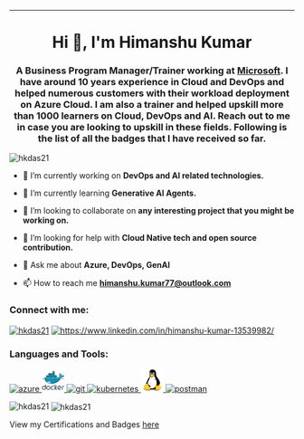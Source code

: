 -----------------------------------------------------------------------------------------------------


<h1 align="center">Hi 👋, I'm Himanshu Kumar</h1>
<h3 align="center">A Business Program Manager/Trainer working at <a href="https://www.microsoft.com/en-in/">Microsoft</a>. I have around 10 years experience in Cloud and DevOps and helped numerous customers with their workload deployment on Azure Cloud. I am also a trainer and helped upskill more than 1000 learners on Cloud, DevOps and AI. Reach out to me in case you are looking to upskill in these fields. Following is the list of all the badges that I have received so far.</h3>

<p align="left"> <img src="https://komarev.com/ghpvc/?username=hkdas21&label=Profile%20views&color=0e75b6&style=flat" alt="hkdas21" /> </p>

- 🔭 I’m currently working on **DevOps and AI related technologies.**

- 🌱 I’m currently learning **Generative AI Agents.**

- 👯 I’m looking to collaborate on **any interesting project that you might be working on.**

- 🤝 I’m looking for help with **Cloud Native tech and open source contribution.**

- 💬 Ask me about **Azure, DevOps, GenAI**

- 📫 How to reach me **himanshu.kumar77@outlook.com**

<h3 align="left">Connect with me:</h3>
<p align="left">
<a href="https://twitter.com/hkdas21" target="blank"><img align="center" src="https://raw.githubusercontent.com/rahuldkjain/github-profile-readme-generator/master/src/images/icons/Social/twitter.svg" alt="hkdas21" height="30" width="40" /></a>
<a href="https://linkedin.com/in/https://www.linkedin.com/in/himanshu-kumar-13539982/" target="blank"><img align="center" src="https://raw.githubusercontent.com/rahuldkjain/github-profile-readme-generator/master/src/images/icons/Social/linked-in-alt.svg" alt="https://www.linkedin.com/in/himanshu-kumar-13539982/" height="30" width="40" /></a>
</p>

<h3 align="left">Languages and Tools:</h3>
<p align="left"> <a href="https://azure.microsoft.com/en-in/" target="_blank" rel="noreferrer"> <img src="https://www.vectorlogo.zone/logos/microsoft_azure/microsoft_azure-icon.svg" alt="azure" width="40" height="40"/> </a> <a href="https://www.docker.com/" target="_blank" rel="noreferrer"> <img src="https://raw.githubusercontent.com/devicons/devicon/master/icons/docker/docker-original-wordmark.svg" alt="docker" width="40" height="40"/> </a> <a href="https://git-scm.com/" target="_blank" rel="noreferrer"> <img src="https://www.vectorlogo.zone/logos/git-scm/git-scm-icon.svg" alt="git" width="40" height="40"/> </a> <a href="https://kubernetes.io" target="_blank" rel="noreferrer"> <img src="https://www.vectorlogo.zone/logos/kubernetes/kubernetes-icon.svg" alt="kubernetes" width="40" height="40"/> </a> <a href="https://www.linux.org/" target="_blank" rel="noreferrer"> <img src="https://raw.githubusercontent.com/devicons/devicon/master/icons/linux/linux-original.svg" alt="linux" width="40" height="40"/> </a> <a href="https://postman.com" target="_blank" rel="noreferrer"> <img src="https://www.vectorlogo.zone/logos/getpostman/getpostman-icon.svg" alt="postman" width="40" height="40"/> </a> </p>

<p><img align="left" src="https://github-readme-stats.vercel.app/api/top-langs?username=hkdas21&show_icons=true&heme=tokyonight&locale=en&layout=compact" alt="hkdas21" /></p>


<p>&nbsp;<img align="center" src="https://github-readme-stats.vercel.app/api?username=hkdas21&show_icons=true&heme=tokyonight&locale=en" alt="hkdas21" /></p>

View my Certifications and Badges [here](https://www.credly.com/users/heman77/badges)
